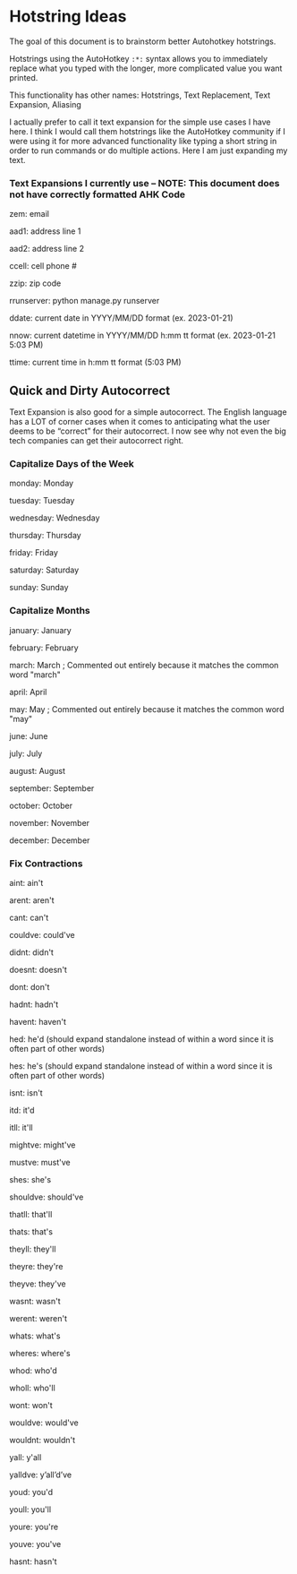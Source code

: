 # Hotstring Ideas

The goal of this document is to brainstorm better Autohotkey hotstrings. 

Hotstrings using the AutoHotkey `:*:` syntax allows you to immediately replace what you typed with the longer, more complicated value you want printed.

This functionality has other names: Hotstrings, Text Replacement, Text Expansion, Aliasing

I actually prefer to call it text expansion for the simple use cases I have here. I think I would call them hotstrings like the AutoHotkey community if I were using it for more advanced functionality like typing a short string in order to run commands or do multiple actions. Here I am just expanding my text. 

### Text Expansions I currently use – NOTE: This document does not have correctly formatted AHK Code

zem: email

aad1: address line 1

aad2: address line 2

ccell: cell phone #

zzip: zip code

rrunserver: python manage.py runserver

ddate: current date in YYYY/MM/DD format (ex. 2023-01-21)

nnow: current datetime in YYYY/MM/DD h:mm tt format (ex. 2023-01-21 5:03 PM)

ttime: current time in h:mm tt format (5:03 PM)

## Quick and Dirty Autocorrect

Text Expansion is also good for a simple autocorrect. The English language has a LOT of corner cases when it comes to anticipating what the user deems to be “correct” for their autocorrect. I now see why not even the big tech companies can get their autocorrect right.

### Capitalize Days of the Week

monday: Monday

tuesday: Tuesday

wednesday: Wednesday

thursday: Thursday

friday: Friday

saturday: Saturday

sunday: Sunday

### Capitalize Months

january: January

february: February

march: March ; Commented out entirely because it matches the common word "march"

april: April

may: May  ; Commented out entirely because it matches the common word "may"

june: June

july: July

august: August

september: September

october: October

november: November

december: December

### Fix Contractions

aint: ain't

arent: aren't

cant: can't

couldve: could've

didnt: didn't

doesnt: doesn't

dont: don't

hadnt: hadn't

havent: haven't

hed: he'd (should expand standalone instead of within a word since it is often part of other words)

hes: he's (should expand standalone instead of within a word since it is often part of other words)

isnt: isn't

itd: it'd

itll: it'll

mightve: might've

mustve: must've

shes: she's

shouldve: should've

thatll: that'll

thats: that's

theyll: they'll

theyre: they're

theyve: they've

wasnt: wasn't

werent: weren't

whats: what's

wheres: where's

whod: who'd

wholl: who'll

wont: won't

wouldve: would've

wouldnt: wouldn't

yall: y'all

yalldve: y’all’d’ve

youd: you'd

youll: you'll

youre: you're

youve: you've

hasnt: hasn't
